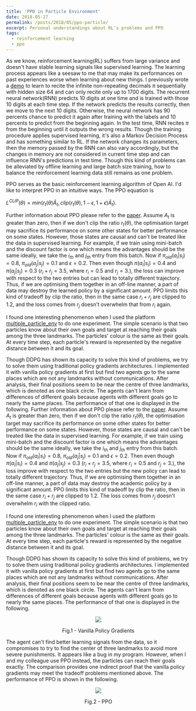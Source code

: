 ```yaml
---
title: 'PPO in Particle Environment'
date: 2018-05-17
permalink: /posts/2018/05/ppo-particle/
excerpt: Personal understandings about RL's problems and PPO
tags:
  - reinforcement learning
  - ppo
---
```


As we know, reinforcement learning(RL) suffers from large variance and doesn't have stable learning signals like supervised learning.
The learning process appears like a seesaw to me that may make its performances on past experiences worse when learning about new things. I previously wrote a [demo](https://github.com/NoListen/DeepWhat/tree/master/pi) to learn
to recite the infinite non-repeating decimals $\pi$ sequentially with hidden size 64 and can only recite only up to 1700 digits. The recurrent neural network(RNN) predicts 10 digits at one time and is trained with those 10 digits at each time step.
If the network predicts the results correctly, then we move to the next 10 digits. Otherwise, the neural network has 90 percents chance to predict it again after training with the labels and 10 percents to predict from the beginning again. In the test time, RNN recites $\pi$ from the beginning until it outputs the wrong results.
Though the training procedure applies supervised learning, it's also a Markov Decision Process and has something similar to RL.
If the network changes its parameters, then the memory passed by the RNN can also vary accordingly, but the changes in memory are not considered in current time step and can influence RNN's predictions in test time.
Though this kind of problems can be alleviated by offline learning and large batch size training, how to balance the reinforcement learning data still remains as one problem.

PPO serves as the basic reinforcement learning algorithm of Open AI. I'd like to interpret PPO in an intuitive ways.
The PPO equation is

$L^{CLIP}(\theta)=min(r_t(\theta)\hat{A}_t, clip(r_t(\theta), 1-\epsilon, 1+\epsilon)\hat{A}_t)$.

Further information about PPO please refer to the [paper](https://arxiv.org/pdf/1707.06347.pdf). Assume $A_t$ is greater than zero, then if we don't clip the ratio $r_t(\theta)$, the optimisation target may sacrifice its performance on some other states for better performance on some states. However, those states are causal and can't be treated like the data in supervised learning.
For example, if we train using mini-batch and the discount factor is one which means the advantages should be the same ideally, we take the $i_{th}$ and $j_{th}$ entry from this batch. Now if $\pi_{old}(a_i|s_i) = 0.8$, $\pi_{old}(a_j|s_j) = 0.1$ and $\epsilon = 0.2$.
Then even though $\pi(a_i|s_i)=0.4$ and $\pi(a_j|s_j)=0.3$ ($r_i + r_j = 3.5$, where $r_i=0.5$ and $r_j=3$.), the loss can improve with respect to the two entries but can lead to totally different trajectory.
Thus, if we are optimising them together in an off-line manner, a part of data may destroy the learned policy by a significant amount.
PPO limits this kind of tradeoff by clip the ratio, then in the same case $r_i + r_j$ are clipped to 1.2, and the loss comes from $r_j$ doesn't overwhelm that from $r_i$ again.

I found one interesting phenomenon when I used the platform [multiple_particle_env](https://github.com/openai/multiagent-particle-envs) to do one experiment.
The simple scenario is that two particles know about their own goals and target at reaching their goals among the three landmarks.
The particles' colour is the same as their goals.
At every time step, each particle's reward is represented by the negative distance between it and its goal.

Though DDPG has shown its capacity to solve this kind of problems, we try to solve them using traditional policy gradients architectures. I implemented it with vanilla policy gradients at first but find two agents go to the same places which are not any landmarks without communications. After analysis, their final positions seem to be near the centre of three landmarks, which is denoted as one black circle.
The agents can't learn from differences of different goals because agents with different goals go to nearly the same places. The performance of that one is displayed in the following. Further information about PPO please refer to the [paper](https://arxiv.org/pdf/1707.06347.pdf). Assume $A_t$ is greater than zero, then if we don't clip the ratio $r_t(\theta)$, the optimisation target may sacrifice its performance on some other states for better performance on some states. However, those states are causal and can't be treated like the data in supervised learning.
For example, if we train using mini-batch and the discount factor is one which means the advantages should be the same ideally, we take the $i_{th}$ and $j_{th}$ entry from this batch. Now if $\pi_{old}(a_i|s_i) = 0.8$, $\pi_{old}(a_j|s_j) = 0.1$ and $\epsilon = 0.2$.
Then even though $\pi(a_i|s_i)=0.4$ and $\pi(a_j|s_j)=0.3$ ($r_i + r_j = 3.5$, where $r_i=0.5$ and $r_j=3$.), the loss improve with respect to the two entries but the new policy can lead to totally different trajectory.
Thus, if we are optimising them together in an off-line manner, a part of data may destroy the academic policy by a significant amount.
PPO limits this kind of tradeoff by clip the ratio, then in the same case $r_i + r_j$ are clipped to 1.2. The loss comes from $r_j$ doesn't overwhelm $r_i$ with the clipped ratio.

I found one interesting phenomenon when I used the platform [multiple_particle_env](https://github.com/openai/multiagent-particle-envs) to do one experiment.
The simple scenario is that two particles know about their own goals and target at reaching their goals among the three landmarks.
The particles' colour is the same as their goals.
At every time step, each particle's reward is represented by the negative distance between it and its goal.

Though DDPG has shown its capacity to solve this kind of problems, we try to solve them using traditional policy gradients architectures. I implemented it with vanilla policy gradients at first but find two agents go to the same places which are not any landmarks without communications. After analysis, their final positions seem to be near the centre of three landmarks, which is denoted as one black circle.
The agents can't learn from differences of different goals because agents with different goals go to nearly the same places. The performance of that one is displayed in the following.
<p align="center">
  <img src="{{ base_path }}/images/pg_img.gif"/>
  <figcaption align="center">Fig.1 - Vanilla Policy Gradients</figcaption>
</p>

The agent can't find better learning signals from the data, so it compromises to try to find the center of three landmarks to avoid more severe punishments.
It appears like a bug in my program. However, when I and my colleague use PPO instead, the particles can reach their goals exactly. The comparison provides one indirect proof that the vanilla policy gradients may meet the tradeoff problems mentioned above.
 The performance of PPO is shown in the following.
<p align="center">
  <img src="{{ base_path }}/images/ppo_img.gif"/>
  <figcaption align="center">Fig.2 - PPO</figcaption>
</p>

